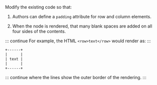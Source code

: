 Modify the existing code so that:

1.  Authors can define a `padding` attribute for row and column elements.

2.  When the node is rendered, that many blank spaces are added on all four sides of the contents.

::: continue
For example, the HTML `<row>text</row>` would render as:
:::

```txt
+------+
|      |
| text |
|      |
+------+
```

::: continue
where the lines show the outer border of the rendering.
:::
